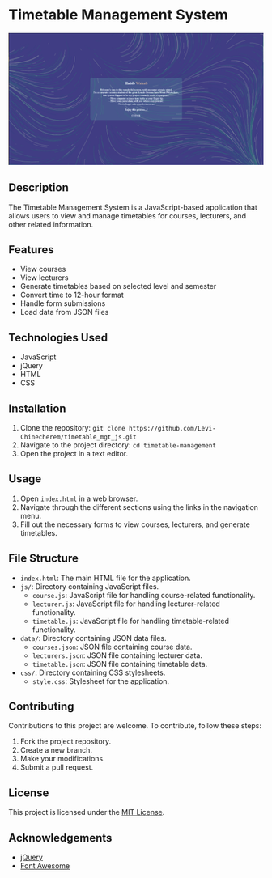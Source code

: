 # Timetable Management System
![Sample Image](https://github.com/Levi-Chinecherem/timetable_mgt_js/blob/master/Capture.PNG)


## Description

The Timetable Management System is a JavaScript-based application that allows users to view and manage timetables for courses, lecturers, and other related information.

## Features

- View courses
- View lecturers
- Generate timetables based on selected level and semester
- Convert time to 12-hour format
- Handle form submissions
- Load data from JSON files

## Technologies Used

- JavaScript
- jQuery
- HTML
- CSS

## Installation

1. Clone the repository: `git clone https://github.com/Levi-Chinecherem/timetable_mgt_js.git`
2. Navigate to the project directory: `cd timetable-management`
3. Open the project in a text editor.

## Usage

1. Open `index.html` in a web browser.
2. Navigate through the different sections using the links in the navigation menu.
3. Fill out the necessary forms to view courses, lecturers, and generate timetables.

## File Structure

- `index.html`: The main HTML file for the application.
- `js/`: Directory containing JavaScript files.
  - `course.js`: JavaScript file for handling course-related functionality.
  - `lecturer.js`: JavaScript file for handling lecturer-related functionality.
  - `timetable.js`: JavaScript file for handling timetable-related functionality.
- `data/`: Directory containing JSON data files.
  - `courses.json`: JSON file containing course data.
  - `lecturers.json`: JSON file containing lecturer data.
  - `timetable.json`: JSON file containing timetable data.
- `css/`: Directory containing CSS stylesheets.
  - `style.css`: Stylesheet for the application.

## Contributing

Contributions to this project are welcome. To contribute, follow these steps:

1. Fork the project repository.
2. Create a new branch.
3. Make your modifications.
4. Submit a pull request.

## License

This project is licensed under the [MIT License](LICENSE).

## Acknowledgements

- [jQuery](https://jquery.com/)
- [Font Awesome](https://fontawesome.com/)

